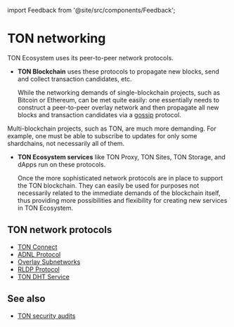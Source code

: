 import Feedback from '@site/src/components/Feedback';

# TON networking

TON Ecosystem uses its peer-to-peer network protocols.

- **TON Blockchain** uses these protocols to propagate new blocks, send and collect transaction candidates, etc.

  While the networking demands of single-blockchain projects, such as Bitcoin or Ethereum, can be met quite easily: one essentially needs to construct a peer-to-peer overlay network and then propagate all new blocks and transaction candidates via a [gossip](https://en.wikipedia.org/wiki/Gossip_protocol) protocol.

Multi-blockchain projects, such as TON, are much more demanding. For example, one must be able to subscribe to updates for only some shardchains, not necessarily all of them.


- **TON Ecosystem services** like TON Proxy, TON Sites, TON Storage, and dApps run on these protocols.

  Once the more sophisticated network protocols are in place to support the TON blockchain. 
  They can easily be used for purposes not necessarily related to the immediate demands of the blockchain itself, thus providing more possibilities and flexibility for creating new services in TON Ecosystem.

## TON network protocols

* [TON Connect](/v3/guidelines/ton-connect/overview/)
* [ADNL Protocol](/v3/documentation/network/protocols/adnl/overview/)
* [Overlay Subnetworks](/v3/documentation/network/protocols/overlay/)
* [RLDP Protocol](/v3/documentation/network/protocols/rldp/)
* [TON DHT Service](/v3/documentation/network/protocols/dht/ton-dht/)

## See also
- [TON security audits](/v3/concepts/dive-into-ton/ton-blockchain/security-measures/)

<Feedback />

